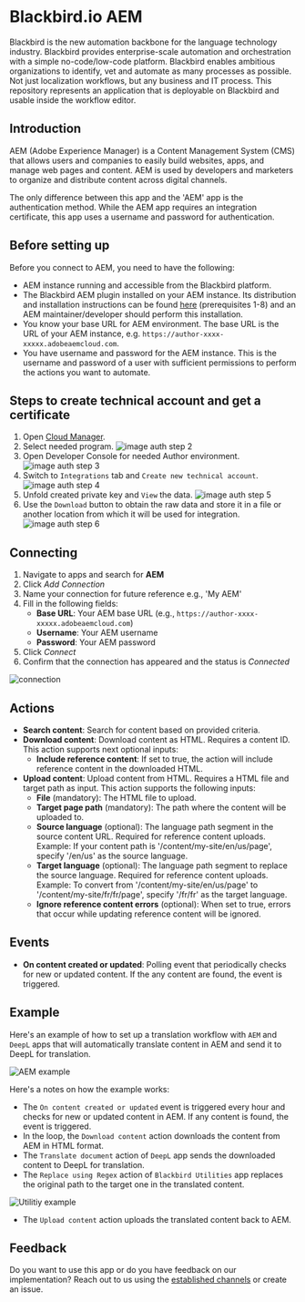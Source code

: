 # Blackbird.io AEM

Blackbird is the new automation backbone for the language technology industry. Blackbird provides enterprise-scale automation and orchestration with a simple no-code/low-code platform. Blackbird enables ambitious organizations to identify, vet and automate as many processes as possible. Not just localization workflows, but any business and IT process. This repository represents an application that is deployable on Blackbird and usable inside the workflow editor.

## Introduction

<!-- begin docs -->

AEM (Adobe Experience Manager) is a Content Management System (CMS) that allows users and companies to easily build websites, apps, and manage web pages and content. AEM is used by developers and marketers to organize and distribute content across digital channels.

The only difference between this app and the 'AEM' app is the authentication method. While the AEM app requires an integration certificate, this app uses a username and password for authentication.

## Before setting up

Before you connect to AEM, you need to have the following:

- AEM instance running and accessible from the Blackbird platform.
- The Blackbird AEM plugin installed on your AEM instance. Its distribution and installation instructions can be found [here](https://github.com/bb-io/AEM) (prerequisites 1-8) and an AEM maintainer/developer should perform this installation.
- You know your base URL for AEM environment. The base URL is the URL of your AEM instance, e.g. `https://author-xxxx-xxxxx.adobeaemcloud.com`.
- You have username and password for the AEM instance. This is the username and password of a user with sufficient permissions to perform the actions you want to automate.

## Steps to create technical account and get a certificate

1. Open [Cloud Manager](https://experience.adobe.com/cloud-manager/landing.html).
2. Select needed program. 
![image auth step 2](docs/images/auth_step_2.png)
3. Open Developer Console for needed Author environment. 
![image auth step 3](docs/images/auth_step_3.png)
4. Switch to `Integrations` tab and `Create new technical account`. 
![image auth step 4](docs/images/auth_step_4.png)
5. Unfold created private key and `View` the data. 
![image auth step 5](docs/images/auth_step_5.png)
6. Use the `Download` button to obtain the raw data and store it in a file or another location from which it will be used for integration. 
![image auth step 6](docs/images/auth_step_6.png)

## Connecting

1. Navigate to apps and search for **AEM**
2. Click _Add Connection_
3. Name your connection for future reference e.g., 'My AEM'
4. Fill in the following fields:
   - **Base URL**: Your AEM base URL (e.g., `https://author-xxxx-xxxxx.adobeaemcloud.com`)
   - **Username**: Your AEM username
   - **Password**: Your AEM password
5. Click _Connect_
6. Confirm that the connection has appeared and the status is _Connected_

![connection](docs/images/connection.png)

## Actions

- **Search content**: Search for content based on provided criteria.
- **Download content**: Download content as HTML. Requires a content ID. This action supports next optional inputs:
   - **Include reference content**: If set to true, the action will include reference content in the downloaded HTML.
- **Upload content**: Upload content from HTML. Requires a HTML file and target path as input. This action supports the following inputs:
   - **File** (mandatory): The HTML file to upload.
   - **Target page path** (mandatory): The path where the content will be uploaded to.
   - **Source language** (optional): The language path segment in the source content URL. Required for reference content uploads. Example: If your content path is '/content/my-site/en/us/page', specify '/en/us' as the source language.
   - **Target language** (optional): The language path segment to replace the source language. Required for reference content uploads. Example: To convert from '/content/my-site/en/us/page' to '/content/my-site/fr/fr/page', specify '/fr/fr' as the target language.
   - **Ignore reference content errors** (optional): When set to true, errors that occur while updating reference content will be ignored.

## Events

- **On content created or updated**: Polling event that periodically checks for new or updated content. If the any content are found, the event is triggered.

## Example 

Here's an example of how to set up a translation workflow with `AEM` and `DeepL` apps that will automatically translate content in AEM and send it to DeepL for translation.

![AEM example](docs/images/aem_example.png)

Here's a notes on how the example works:
- The `On content created or updated` event is triggered every hour and checks for new or updated content in AEM. If any content is found, the event is triggered.
- In the loop, the `Download content` action downloads the content from AEM in HTML format.
- The `Translate document` action of `DeepL` app sends the downloaded content to DeepL for translation. 
- The `Replace using Regex` action of `Blackbird Utilities` app replaces the original path to the target one in the translated content.

![Utilitiy example](docs/images/utility_example.png)

- The `Upload content` action uploads the translated content back to AEM.

## Feedback

Do you want to use this app or do you have feedback on our implementation? Reach out to us using the [established channels](https://www.blackbird.io/) or create an issue.

<!-- end docs -->
